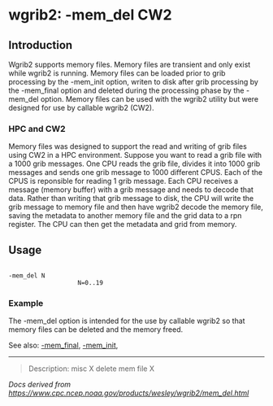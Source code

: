 # wgrib2: -mem_del CW2

## Introduction

Wgrib2 supports memory files. Memory files are transient and only exist
while wgrib2 is running. Memory files
can be loaded prior to grib processing by the -mem_init option,
writen to disk after grib processing by the -mem_final option
and deleted during the processing phase by the -mem_del option.
Memory files can be used with the wgrib2 utility but were designed for use by callable wgrib2 (CW2).

### HPC and CW2

Memory files was designed to support the read and writing of grib files using CW2 in
a HPC environment. Suppose you want to read a grib file with a 1000 grib messages.
One CPU reads the grib file, divides it into 1000 grib messages and sends one
grib message to 1000 different CPUS. Each of the CPUS is reponsible for
reading 1 grib message. Each CPU receives a message (memory buffer) with
a grib message and needs to decode that data. Rather than writing that
grib message to disk, the CPU will write the grib message to memory file
and then have wgrib2 decode the memory file, saving the metadata to another
memory file and the grid data to a rpn register. The CPU can then get the
metadata and grid from memory.

## Usage

```

-mem_del N
                   N=0..19

```

### Example

The -mem_del option is intended for the use by callable wgrib2
so that memory files can be deleted and the memory freed.

See also: [-mem_final](./mem_final.html),
[-mem_init](./mem_init.html),

---

> Description: misc X delete mem file X

_Docs derived from <https://www.cpc.ncep.noaa.gov/products/wesley/wgrib2/mem_del.html>_
